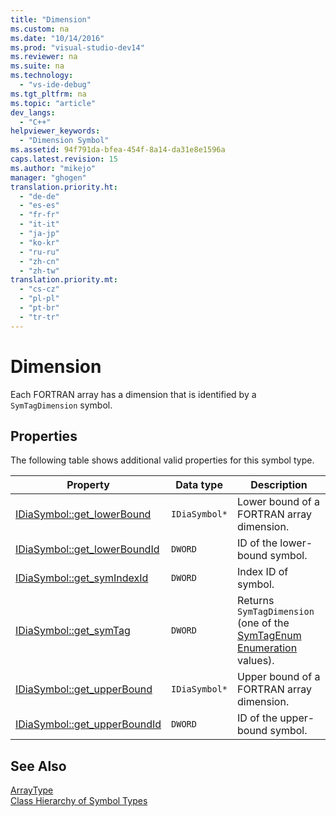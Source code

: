 ```yaml
---
title: "Dimension"
ms.custom: na
ms.date: "10/14/2016"
ms.prod: "visual-studio-dev14"
ms.reviewer: na
ms.suite: na
ms.technology: 
  - "vs-ide-debug"
ms.tgt_pltfrm: na
ms.topic: "article"
dev_langs: 
  - "C++"
helpviewer_keywords: 
  - "Dimension Symbol"
ms.assetid: 94f791da-bfea-454f-8a14-da31e8e1596a
caps.latest.revision: 15
ms.author: "mikejo"
manager: "ghogen"
translation.priority.ht: 
  - "de-de"
  - "es-es"
  - "fr-fr"
  - "it-it"
  - "ja-jp"
  - "ko-kr"
  - "ru-ru"
  - "zh-cn"
  - "zh-tw"
translation.priority.mt: 
  - "cs-cz"
  - "pl-pl"
  - "pt-br"
  - "tr-tr"
---
```

# Dimension
Each FORTRAN array has a dimension that is identified by a `SymTagDimension` symbol.  
  
## Properties  
 The following table shows additional valid properties for this symbol type.  
  
|Property|Data type|Description|  
|--------------|---------------|-----------------|  
|[IDiaSymbol::get_lowerBound](../debugger/idiasymbol--get_lowerbound.md)|`IDiaSymbol*`|Lower bound of a FORTRAN array dimension.|  
|[IDiaSymbol::get_lowerBoundId](../debugger/idiasymbol--get_lowerboundid.md)|`DWORD`|ID of the lower-bound symbol.|  
|[IDiaSymbol::get_symIndexId](../debugger/idiasymbol--get_symindexid.md)|`DWORD`|Index ID of symbol.|  
|[IDiaSymbol::get_symTag](../debugger/idiasymbol--get_symtag.md)|`DWORD`|Returns `SymTagDimension` (one of the [SymTagEnum Enumeration](../debugger/symtagenum.md) values).|  
|[IDiaSymbol::get_upperBound](../debugger/idiasymbol--get_upperbound.md)|`IDiaSymbol*`|Upper bound of a FORTRAN array dimension.|  
|[IDiaSymbol::get_upperBoundId](../debugger/idiasymbol--get_upperboundid.md)|`DWORD`|ID of the upper-bound symbol.|  
  
## See Also  
 [ArrayType](../debugger/arraytype.md)   
 [Class Hierarchy of Symbol Types](../debugger/class-hierarchy-of-symbol-types.md)